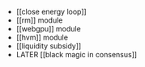 - [[close energy loop]]
- [[rm]] module
- [[webgpu]] module
- [[hvm]] module
- [[liquidity subsidy]]
- LATER [[black magic in consensus]]